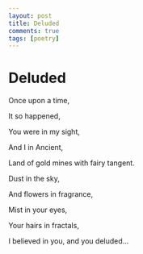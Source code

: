 ```yaml
---
layout: post
title: Deluded
comments: true
tags: [poetry]
---
```


# Deluded

Once upon a time,

It so happened,

You were in my sight,

And I in Ancient,

Land of gold mines with fairy tangent.

Dust in the sky,

And flowers in fragrance,

Mist in your eyes,

Your hairs in fractals,

I believed in you, and you deluded…
